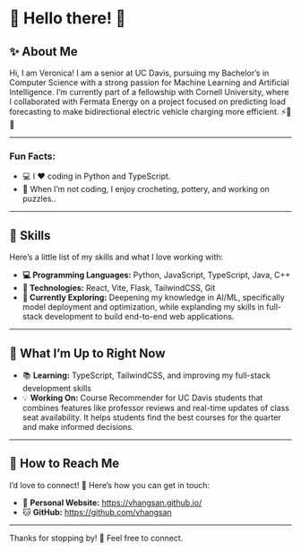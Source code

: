 # 🌸 Hello there! 🌸

## ✨ About Me
Hi, I am Veronica! I am a senior at UC Davis, pursuing my Bachelor’s in Computer Science with a strong passion for Machine Learning and Artificial Intelligence. I’m currently part of a fellowship with Cornell University, where I collaborated with Fermata Energy on a project focused on predicting load forecasting to make bidirectional electric vehicle charging more efficient. ⚡️🌱🚙

---

### Fun Facts:
- 💻 I ❤️ coding in Python and TypeScript.
- 🎨 When I’m not coding, I enjoy crocheting, pottery, and working on puzzles..

---

## 💖 Skills

Here’s a little list of my skills and what I love working with:

- **💻 Programming Languages:** Python, JavaScript, TypeScript, Java, C++
- **🔧 Technologies:** React, Vite, Flask, TailwindCSS, Git
- **🌱 Currently Exploring:** Deepening my knowledge in AI/ML, specifically model deployment and optimization, while explanding my skills in full-stack development to build end-to-end web applications.

---

## 🌟 What I’m Up to Right Now

- 📚 **Learning:** TypeScript, TailwindCSS, and improving my full-stack development skills
- 💡 **Working On:** Course Recommender for UC Davis students that combines features like professor reviews and real-time updates of class seat availability. It helps students find the best courses for the quarter and make informed decisions.
  
---

## 💌 How to Reach Me

I’d love to connect! 💖 Here’s how you can get in touch:

- 🌷 **Personal Website:** https://vhangsan.github.io/
- 🐱 **GitHub:** https://github.com/vhangsan

---

Thanks for stopping by! 🌷 Feel free to connect.
